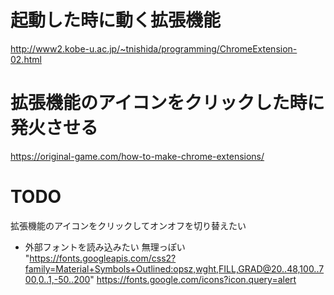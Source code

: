 # 起動した時に動く拡張機能

http://www2.kobe-u.ac.jp/~tnishida/programming/ChromeExtension-02.html

# 拡張機能のアイコンをクリックした時に発火させる

https://original-game.com/how-to-make-chrome-extensions/

# TODO

拡張機能のアイコンをクリックしてオンオフを切り替えたい

- 外部フォントを読み込みたい
  無理っぽい
  "https://fonts.googleapis.com/css2?family=Material+Symbols+Outlined:opsz,wght,FILL,GRAD@20..48,100..700,0..1,-50..200"
  https://fonts.google.com/icons?icon.query=alert
